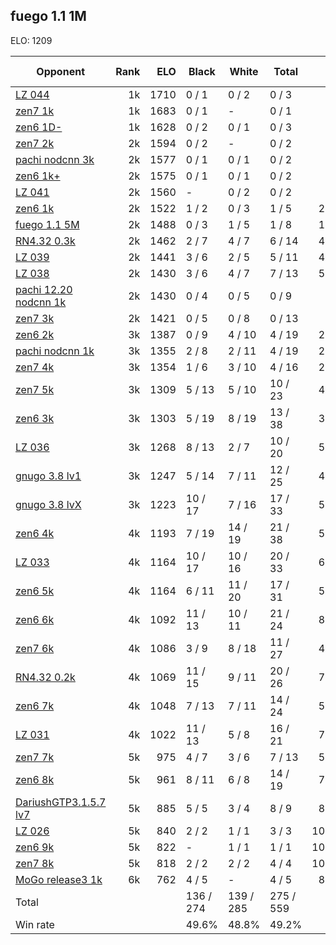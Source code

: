 ## fuego 1.1 1M ##

ELO: 1209

Opponent | Rank | ELO | Black | White | Total | Win rate
---------|-----:|----:|-------|-------|-------|-------:
[LZ 044](LZ%20044.md) | 1k | 1710 | 0 / 1 | 0 / 2 | 0 / 3 | 0.0%
[zen7 1k](zen7%201k.md) | 1k | 1683 | 0 / 1 | - | 0 / 1 | 0.0%
[zen6 1D-](zen6%201D-.md) | 1k | 1628 | 0 / 2 | 0 / 1 | 0 / 3 | 0.0%
[zen7 2k](zen7%202k.md) | 2k | 1594 | 0 / 2 | - | 0 / 2 | 0.0%
[pachi nodcnn 3k](pachi%20nodcnn%203k.md) | 2k | 1577 | 0 / 1 | 0 / 1 | 0 / 2 | 0.0%
[zen6 1k+](zen6%201k+.md) | 2k | 1575 | 0 / 1 | 0 / 1 | 0 / 2 | 0.0%
[LZ 041](LZ%20041.md) | 2k | 1560 | - | 0 / 2 | 0 / 2 | 0.0%
[zen6 1k](zen6%201k.md) | 2k | 1522 | 1 / 2 | 0 / 3 | 1 / 5 | 20.0%
[fuego 1.1 5M](fuego%201.1%205M.md) | 2k | 1488 | 0 / 3 | 1 / 5 | 1 / 8 | 12.5%
[RN4.32 0.3k](RN4.32%200.3k.md) | 2k | 1462 | 2 / 7 | 4 / 7 | 6 / 14 | 42.9%
[LZ 039](LZ%20039.md) | 2k | 1441 | 3 / 6 | 2 / 5 | 5 / 11 | 45.5%
[LZ 038](LZ%20038.md) | 2k | 1430 | 3 / 6 | 4 / 7 | 7 / 13 | 53.8%
[pachi 12.20 nodcnn 1k](pachi%2012.20%20nodcnn%201k.md) | 2k | 1430 | 0 / 4 | 0 / 5 | 0 / 9 | 0.0%
[zen7 3k](zen7%203k.md) | 2k | 1421 | 0 / 5 | 0 / 8 | 0 / 13 | 0.0%
[zen6 2k](zen6%202k.md) | 3k | 1387 | 0 / 9 | 4 / 10 | 4 / 19 | 21.1%
[pachi nodcnn 1k](pachi%20nodcnn%201k.md) | 3k | 1355 | 2 / 8 | 2 / 11 | 4 / 19 | 21.1%
[zen7 4k](zen7%204k.md) | 3k | 1354 | 1 / 6 | 3 / 10 | 4 / 16 | 25.0%
[zen7 5k](zen7%205k.md) | 3k | 1309 | 5 / 13 | 5 / 10 | 10 / 23 | 43.5%
[zen6 3k](zen6%203k.md) | 3k | 1303 | 5 / 19 | 8 / 19 | 13 / 38 | 34.2%
[LZ 036](LZ%20036.md) | 3k | 1268 | 8 / 13 | 2 / 7 | 10 / 20 | 50.0%
[gnugo 3.8 lv1](gnugo%203.8%20lv1.md) | 3k | 1247 | 5 / 14 | 7 / 11 | 12 / 25 | 48.0%
[gnugo 3.8 lvX](gnugo%203.8%20lvX.md) | 3k | 1223 | 10 / 17 | 7 / 16 | 17 / 33 | 51.5%
[zen6 4k](zen6%204k.md) | 4k | 1193 | 7 / 19 | 14 / 19 | 21 / 38 | 55.3%
[LZ 033](LZ%20033.md) | 4k | 1164 | 10 / 17 | 10 / 16 | 20 / 33 | 60.6%
[zen6 5k](zen6%205k.md) | 4k | 1164 | 6 / 11 | 11 / 20 | 17 / 31 | 54.8%
[zen6 6k](zen6%206k.md) | 4k | 1092 | 11 / 13 | 10 / 11 | 21 / 24 | 87.5%
[zen7 6k](zen7%206k.md) | 4k | 1086 | 3 / 9 | 8 / 18 | 11 / 27 | 40.7%
[RN4.32 0.2k](RN4.32%200.2k.md) | 4k | 1069 | 11 / 15 | 9 / 11 | 20 / 26 | 76.9%
[zen6 7k](zen6%207k.md) | 4k | 1048 | 7 / 13 | 7 / 11 | 14 / 24 | 58.3%
[LZ 031](LZ%20031.md) | 4k | 1022 | 11 / 13 | 5 / 8 | 16 / 21 | 76.2%
[zen7 7k](zen7%207k.md) | 5k | 975 | 4 / 7 | 3 / 6 | 7 / 13 | 53.8%
[zen6 8k](zen6%208k.md) | 5k | 961 | 8 / 11 | 6 / 8 | 14 / 19 | 73.7%
[DariushGTP3.1.5.7 lv7](DariushGTP3.1.5.7%20lv7.md) | 5k | 885 | 5 / 5 | 3 / 4 | 8 / 9 | 88.9%
[LZ 026](LZ%20026.md) | 5k | 840 | 2 / 2 | 1 / 1 | 3 / 3 | 100.0%
[zen6 9k](zen6%209k.md) | 5k | 822 | - | 1 / 1 | 1 / 1 | 100.0%
[zen7 8k](zen7%208k.md) | 5k | 818 | 2 / 2 | 2 / 2 | 4 / 4 | 100.0%
[MoGo release3 1k](MoGo%20release3%201k.md) | 6k | 762 | 4 / 5 | - | 4 / 5 | 80.0%
Total | | | 136 / 274 | 139 / 285 | 275 / 559 | 
Win rate| | | 49.6% | 48.8% | 49.2% | 
